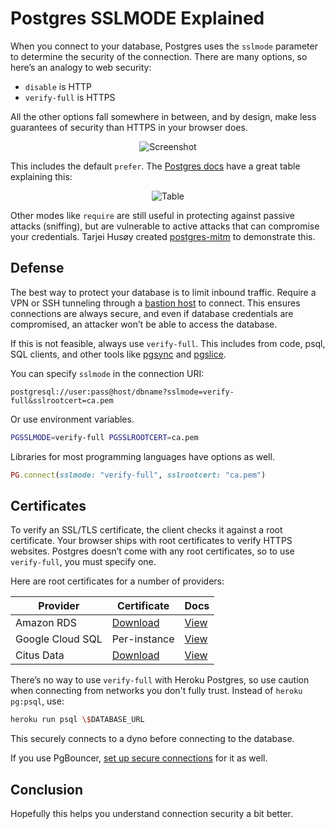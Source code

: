 # Postgres SSLMODE Explained

When you connect to your database, Postgres uses the `sslmode` parameter to determine the security of the connection. There are many options, so here’s an analogy to web security:

- `disable` is HTTP
- `verify-full` is HTTPS

All the other options fall somewhere in between, and by design, make less guarantees of security than HTTPS in your browser does.

<p style="text-align: center;"><img src="/images/sslmode-screenshot.png" alt="Screenshot" /></p>

This includes the default `prefer`. The [Postgres docs](https://www.postgresql.org/docs/current/libpq-ssl.html) have a great table explaining this:

<p style="text-align: center;"><img src="/images/sslmode-table.png" alt="Table" /></p>

Other modes like `require` are still useful in protecting against passive attacks (sniffing), but are vulnerable to active attacks that can compromise your credentials. Tarjei Husøy created [postgres-mitm](https://thusoy.com/2016/mitming-postgres) to demonstrate this.

## Defense

The best way to protect your database is to limit inbound traffic. Require a VPN or SSH tunneling through a [bastion host](https://medium.com/@bill_73959/understanding-bastions-hosts-6ccd457e41ac) to connect. This ensures connections are always secure, and even if database credentials are compromised, an attacker won’t be able to access the database.

If this is not feasible, always use `verify-full`. This includes from code, psql, SQL clients, and other tools like [pgsync](https://github.com/ankane/pgsync) and [pgslice](https://github.com/ankane/pgslice).

You can specify `sslmode` in the connection URI:

```
postgresql://user:pass@host/dbname?sslmode=verify-full&sslrootcert=ca.pem
```

Or use environment variables.

```sh
PGSSLMODE=verify-full PGSSLROOTCERT=ca.pem
```

Libraries for most programming languages have options as well.

```ruby
PG.connect(sslmode: "verify-full", sslrootcert: "ca.pem")
```

## Certificates

To verify an SSL/TLS certificate, the client checks it against a root certificate. Your browser ships with root certificates to verify HTTPS websites. Postgres doesn’t come with any root certificates, so to use `verify-full`, you must specify one.

Here are root certificates for a number of providers:

Provider | Certificate | Docs
--- | --- | ---
Amazon RDS | [Download](https://s3.amazonaws.com/rds-downloads/rds-combined-ca-bundle.pem) | [View](https://docs.aws.amazon.com/AmazonRDS/latest/UserGuide/CHAP_PostgreSQL.html#PostgreSQL.Concepts.General.SSL)
Google Cloud SQL | Per-instance | [View](https://cloud.google.com/sql/docs/postgres/connect-admin-ip)
Citus Data | [Download](https://console.citusdata.com/citus.crt) | [View](https://docs.citusdata.com/en/v8.0/cloud/security.html)

There’s no way to use `verify-full` with Heroku Postgres, so use caution when connecting from networks you don't fully trust. Instead of `heroku pg:psql`, use:

```sh
heroku run psql \$DATABASE_URL
```

This securely connects to a dyno before connecting to the database.

If you use PgBouncer, [set up secure connections](https://ankane.org/securing-pgbouncer-amazon-rds) for it as well.

## Conclusion

Hopefully this helps you understand connection security a bit better.
